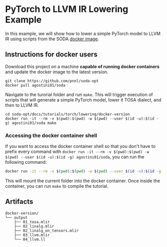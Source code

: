 # PyTorch to LLVM IR Lowering Example

In this example, we will show how to lower a simple PyTorch model to LLVM IR
using scripts from the SODA [docker image](https://hub.docker.com/r/agostini01/soda).

## Instructions for docker users

Download this project on a machine **capable of running docker containers** and
update the docker image to the latest version.


```
git clone https://github.com/pnnl/soda-opt
docker pull agostini01/soda
```

Navigate to the turorial folder and run `make`. This will trigger execution of
scripts that will generate a simple PyTorch model, lower it TOSA dialect, and
then to LLVM IR.

```
cd soda-opt/docs/tutorials/torch/lowering/docker-version
docker run -it --rm -v $(pwd):$(pwd) -w $(pwd) --user $(id -u):$(id -g) agostini01/soda make
```

### Accessing the docker container shell

If you want to access the docker container shell so that you don't have to
prefix every command with 
`docker run -it --rm -v $(pwd):$(pwd) -w $(pwd) --user $(id -u):$(id -g) agostini01/soda`, 
you can run the following command:

```bash 
docker run -it --rm -v $(pwd):$(pwd) -w $(pwd) --user $(id -u):$(id -g) agostini01/soda /bin/bash 
```

This will mount the current folder into the docker container. Once inside the
container, you can run `make` to compile the tutorial.


## Artifacts

```
docker-version/
└── output
    ├── 01_tosa.mlir
    ├── 02_linalg.mlir
    ├── 02_linalg_on_tensors.mlir
    ├── 03_llvm.mlir
    └── 04_llvm.ll
```